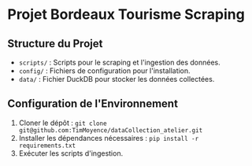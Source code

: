 
# Projet Bordeaux Tourisme Scraping

## Structure du Projet
- `scripts/` : Scripts pour le scraping et l'ingestion des données.
- `config/` : Fichiers de configuration pour l'installation.
- `data/` : Fichier DuckDB pour stocker les données collectées.

## Configuration de l'Environnement
1. Cloner le dépôt : `git clone git@github.com:TimMoyence/dataCollection_atelier.git`
2. Installer les dépendances nécessaires : `pip install -r requirements.txt`
3. Exécuter les scripts d'ingestion.
